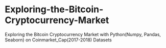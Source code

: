 # Exploring-the-Bitcoin-Cryptocurrency-Market
Exploring the Bitcoin Cryptocurrency Market with Python(Numpy, Pandas, Seaborn) on Coinmarket_Cap(2017-2018) Datasets

